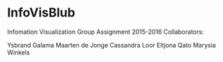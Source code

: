 # InfoVisBlub
Infomation Visualization Group Assignment 2015-2016
Collaborators:

Ysbrand Galama
Maarten de Jonge
Cassandra Loor
Eltjona Qato
Marysia Winkels
